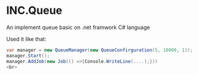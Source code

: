 # INC.Queue

An implement queue basic on .net framwork C# language

Used it like that:

```C#
var manager = new QueueManager(new QueueConfirguration(5, 10000, 1));
manager.Start();
manager.AddJob(new Job(() =>{Console.WriteLine(....);}))
<br>
```

